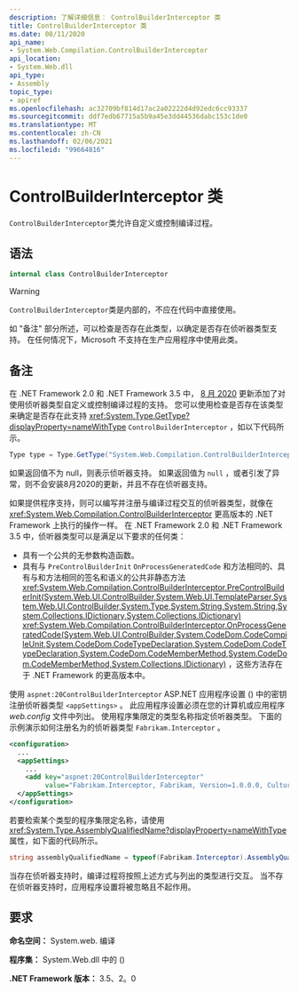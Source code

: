 ```yaml
---
description: 了解详细信息： ControlBuilderInterceptor 类
title: ControlBuilderInterceptor 类
ms.date: 08/11/2020
api_name:
- System.Web.Compilation.ControlBuilderInterceptor
api_location:
- System.Web.dll
api_type:
- Assembly
topic_type:
- apiref
ms.openlocfilehash: ac32709bf814d17ac2a02222d4d92edc6cc93337
ms.sourcegitcommit: ddf7edb67715a5b9a45e3dd44536dabc153c1de0
ms.translationtype: MT
ms.contentlocale: zh-CN
ms.lasthandoff: 02/06/2021
ms.locfileid: "99664816"
---
```

# <a name="controlbuilderinterceptor-class"></a>ControlBuilderInterceptor 类

`ControlBuilderInterceptor`类允许自定义或控制编译过程。

## <a name="syntax"></a>语法

```csharp
internal class ControlBuilderInterceptor
```

> [!WARNING]
> `ControlBuilderInterceptor`类是内部的，不应在代码中直接使用。
>
> 如 "备注" 部分所述，可以检查是否存在此类型，以确定是否存在侦听器类型支持。 在任何情况下，Microsoft 不支持在生产应用程序中使用此类。

## <a name="remarks"></a>备注

在 .NET Framework 2.0 和 .NET Framework 3.5 中， [8 月 2020](https://portal.msrc.microsoft.com/security-guidance/releasenotedetail/2020-Aug) 更新添加了对使用侦听器类型自定义或控制编译过程的支持。 您可以使用检查是否存在该类型来确定是否存在此支持 <xref:System.Type.GetType?displayProperty=nameWithType> `ControlBuilderInterceptor` ，如以下代码所示。

```csharp
Type type = Type.GetType("System.Web.Compilation.ControlBuilderInterceptor, System.Web, Version=2.0.0.0, Culture=neutral, PublicKeyToken=b03f5f7f11d50a3a");
```

如果返回值不为 null，则表示侦听器支持。 如果返回值为 `null` ，或者引发了异常，则不会安装8月2020的更新，并且不存在侦听器支持。

如果提供程序支持，则可以编写并注册与编译过程交互的侦听器类型，就像在 <xref:System.Web.Compilation.ControlBuilderInterceptor> 更高版本的 .NET Framework 上执行的操作一样。 在 .NET Framework 2.0 和 .NET Framework 3.5 中，侦听器类型可以是满足以下要求的任何类：

* 具有一个公共的无参数构造函数。
* 具有与 `PreControlBuilderInit` `OnProcessGeneratedCode` 和方法相同的、具有与和方法相同的签名和语义的公共非静态方法 <xref:System.Web.Compilation.ControlBuilderInterceptor.PreControlBuilderInit(System.Web.UI.ControlBuilder,System.Web.UI.TemplateParser,System.Web.UI.ControlBuilder,System.Type,System.String,System.String,System.Collections.IDictionary,System.Collections.IDictionary)> <xref:System.Web.Compilation.ControlBuilderInterceptor.OnProcessGeneratedCode(System.Web.UI.ControlBuilder,System.CodeDom.CodeCompileUnit,System.CodeDom.CodeTypeDeclaration,System.CodeDom.CodeTypeDeclaration,System.CodeDom.CodeMemberMethod,System.CodeDom.CodeMemberMethod,System.Collections.IDictionary)> ，这些方法存在于 .NET Framework 的更高版本中。

使用 `aspnet:20ControlBuilderInterceptor` ASP.NET 应用程序设置 () 中的密钥注册侦听器类型 `<appSettings>` 。 此应用程序设置必须在您的计算机或应用程序 *web.config* 文件中列出。 使用程序集限定的类型名称指定侦听器类型。 下面的示例演示如何注册名为的侦听器类型 `Fabrikam.Interceptor` 。

```xml
<configuration>
  ...
  <appSettings>
    ...
    <add key="aspnet:20ControlBuilderInterceptor"
         value="Fabrikam.Interceptor, Fabrikam, Version=1.0.0.0, Culture=neutral, PublicKeyToken=2b3831f2f2b744f7" />
  </appSettings>
</configuration>
```

若要检索某个类型的程序集限定名称，请使用 <xref:System.Type.AssemblyQualifiedName?displayProperty=nameWithType> 属性，如下面的代码所示。

```csharp
string assemblyQualifiedName = typeof(Fabrikam.Interceptor).AssemblyQualifiedName;
```

当存在侦听器支持时，编译过程将按照上述方式与列出的类型进行交互。 当不存在侦听器支持时，应用程序设置将被忽略且不起作用。

## <a name="requirements"></a>要求

**命名空间：** System.web. 编译

**程序集：** System.Web.dll 中的 () 

**.NET Framework 版本：** 3.5、2。0
